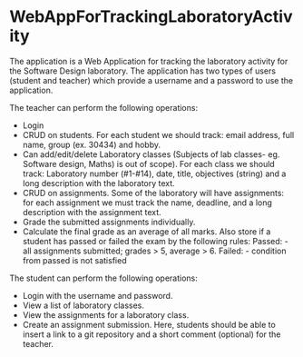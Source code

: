# WebAppForTrackingLaboratoryActivity

The application is a Web Application for tracking the laboratory activity for the Software Design laboratory. The application has two types of users (student and teacher) which provide a username and a password to use the application.

The teacher can perform the following operations:
- Login
- CRUD on students. For each student we should track: email address, full name, group (ex. 30434) and hobby.
- Can add/edit/delete Laboratory classes (Subjects of lab classes- eg. Software design, Maths) is out of scope). For each class we should track: Laboratory number (#1-#14), date, title, objectives (string) and a long description with the laboratory text.
- CRUD on assignments. Some of the laboratory will have assignments: for each assignment we must track the name, deadline, and a long description with the assignment text.
- Grade the submitted assignments individually.
- Calculate the final grade as an average of all marks. Also store if a student has passed or failed the exam by the following rules:
Passed: - all assignments submitted; grades > 5, average > 6.
Failed: - condition from passed is not satisfied

The student can perform the following operations:
- Login with the username and password.
- View a list of laboratory classes.
- View the assignments for a laboratory class.
- Create an assignment submission. Here, students should be able to insert a link to a git repository and a short comment (optional) for the teacher.
